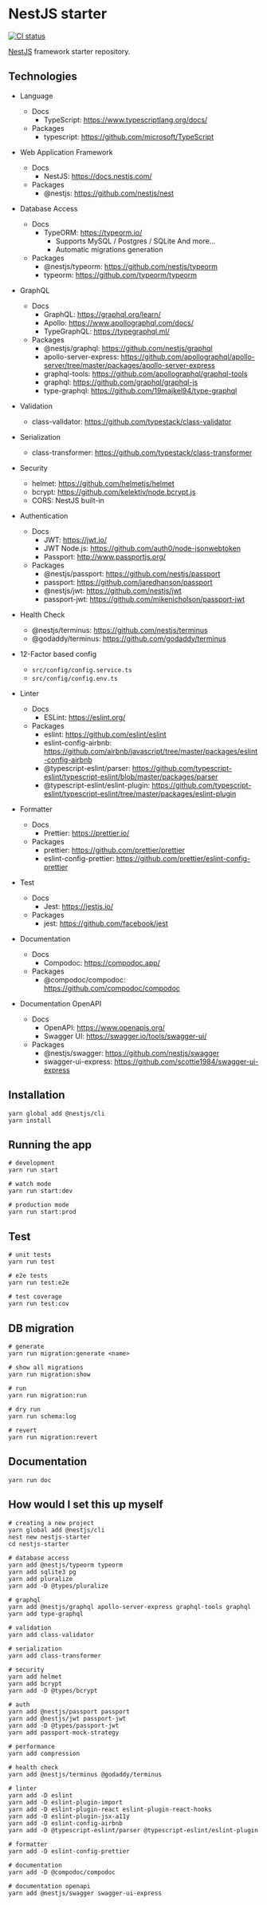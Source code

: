 # NestJS starter

[![CI status](https://github.com/twihike/nestjs-starter/workflows/ci/badge.svg)](https://github.com/charlieScript/wallet/actions)

[NestJS](https://github.com/nestjs/nest) framework starter repository.

## Technologies

- Language

  - Docs
    - TypeScript: <https://www.typescriptlang.org/docs/>
  - Packages
    - typescript: <https://github.com/microsoft/TypeScript>

- Web Application Framework

  - Docs
    - NestJS: <https://docs.nestjs.com/>
  - Packages
    - @nestjs: <https://github.com/nestjs/nest>

- Database Access

  - Docs
    - TypeORM: <https://typeorm.io/>
      - Supports MySQL / Postgres / SQLite And more...
      - Automatic migrations generation
  - Packages
    - @nestjs/typeorm: <https://github.com/nestjs/typeorm>
    - typeorm: <https://github.com/typeorm/typeorm>

- GraphQL

  - Docs
    - GraphQL: <https://graphql.org/learn/>
    - Apollo: <https://www.apollographql.com/docs/>
    - TypeGraphQL: <https://typegraphql.ml/>
  - Packages
    - @nestjs/graphql: <https://github.com/nestjs/graphql>
    - apollo-server-express: <https://github.com/apollographql/apollo-server/tree/master/packages/apollo-server-express>
    - graphql-tools: <https://github.com/apollographql/graphql-tools>
    - graphql: <https://github.com/graphql/graphql-js>
    - type-graphql: <https://github.com/19majkel94/type-graphql>

- Validation

  - class-validator: <https://github.com/typestack/class-validator>

- Serialization

  - class-transformer: <https://github.com/typestack/class-transformer>

- Security

  - helmet: <https://github.com/helmetjs/helmet>
  - bcrypt: <https://github.com/kelektiv/node.bcrypt.js>
  - CORS: NestJS built-in

- Authentication

  - Docs
    - JWT: <https://jwt.io/>
    - JWT Node.js: <https://github.com/auth0/node-jsonwebtoken>
    - Passport: <http://www.passportjs.org/>
  - Packages
    - @nestjs/passport: <https://github.com/nestjs/passport>
    - passport: <https://github.com/jaredhanson/passport>
    - @nestjs/jwt: <https://github.com/nestjs/jwt>
    - passport-jwt: <https://github.com/mikenicholson/passport-jwt>

- Health Check

  - @nestjs/terminus: <https://github.com/nestjs/terminus>
  - @godaddy/terminus: <https://github.com/godaddy/terminus>

- 12-Factor based config

  - `src/config/config.service.ts`
  - `src/config/config.env.ts`

- Linter

  - Docs
    - ESLint: <https://eslint.org/>
  - Packages
    - eslint: <https://github.com/eslint/eslint>
    - eslint-config-airbnb: <https://github.com/airbnb/javascript/tree/master/packages/eslint-config-airbnb>
    - @typescript-eslint/parser: <https://github.com/typescript-eslint/typescript-eslint/blob/master/packages/parser>
    - @typescript-eslint/eslint-plugin: <https://github.com/typescript-eslint/typescript-eslint/tree/master/packages/eslint-plugin>

- Formatter

  - Docs
    - Prettier: <https://prettier.io/>
  - Packages
    - prettier: <https://github.com/prettier/prettier>
    - eslint-config-prettier: <https://github.com/prettier/eslint-config-prettier>

- Test

  - Docs
    - Jest: <https://jestjs.io/>
  - Packages
    - jest: <https://github.com/facebook/jest>

- Documentation

  - Docs
    - Compodoc: <https://compodoc.app/>
  - Packages
    - @compodoc/compodoc: <https://github.com/compodoc/compodoc>

- Documentation OpenAPI
  - Docs
    - OpenAPI: <https://www.openapis.org/>
    - Swagger UI: <https://swagger.io/tools/swagger-ui/>
  - Packages
    - @nestjs/swagger: <https://github.com/nestjs/swagger>
    - swagger-ui-express: <https://github.com/scottie1984/swagger-ui-express>

## Installation

```shell
yarn global add @nestjs/cli
yarn install
```

## Running the app

```shell
# development
yarn run start

# watch mode
yarn run start:dev

# production mode
yarn run start:prod
```

## Test

```shell
# unit tests
yarn run test

# e2e tests
yarn run test:e2e

# test coverage
yarn run test:cov
```

## DB migration

```shell
# generate
yarn run migration:generate <name>

# show all migrations
yarn run migration:show

# run
yarn run migration:run

# dry run
yarn run schema:log

# revert
yarn run migration:revert
```

## Documentation

```shell
yarn run doc
```

## How would I set this up myself

```shell
# creating a new project
yarn global add @nestjs/cli
nest new nestjs-starter
cd nestjs-starter

# database access
yarn add @nestjs/typeorm typeorm
yarn add sqlite3 pg
yarn add pluralize
yarn add -D @types/pluralize

# graphql
yarn add @nestjs/graphql apollo-server-express graphql-tools graphql
yarn add type-graphql

# validation
yarn add class-validator

# serialization
yarn add class-transformer

# security
yarn add helmet
yarn add bcrypt
yarn add -D @types/bcrypt

# auth
yarn add @nestjs/passport passport
yarn add @nestjs/jwt passport-jwt
yarn add -D @types/passport-jwt
yarn add passport-mock-strategy

# performance
yarn add compression

# health check
yarn add @nestjs/terminus @godaddy/terminus

# linter
yarn add -D eslint
yarn add -D eslint-plugin-import
yarn add -D eslint-plugin-react eslint-plugin-react-hooks
yarn add -D eslint-plugin-jsx-a11y
yarn add -D eslint-config-airbnb
yarn add -D @typescript-eslint/parser @typescript-eslint/eslint-plugin

# formatter
yarn add -D eslint-config-prettier

# documentation
yarn add -D @compodoc/compodoc

# documentation openapi
yarn add @nestjs/swagger swagger-ui-express
```

